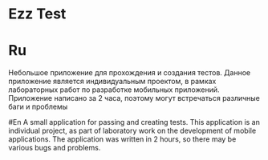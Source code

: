 # Ezz Test

# Ru
Небольшое приложение для прохождения и создания тестов. Данное приложение является  индивидуальным проектом, в рамках лабораторных работ по разработке мобильных приложений. Приложение написано за 2 часа, поэтому могут встречаться различные баги и проблемы

#En
A small application for passing and creating tests. This application is an individual project, as part of laboratory work on the development of mobile applications. The application was written in 2 hours, so there may be various bugs and problems.
